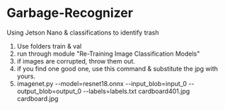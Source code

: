 # Garbage-Recognizer
Using Jetson Nano &amp; classifications to identify trash
1. Use folders train & val
2. run through module "Re-Training Image Classification Models"
3. if images are corrupted, throw them out.
4. if you find one good one, use this command & substitute the jpg with yours.
5. imagenet.py --model=resnet18.onnx --input_blob=input_0 --output_blob=output_0 --labels=labels.txt cardboard401.jpg cardboard.jpg
